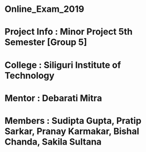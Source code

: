 # Online_Exam_2019

# Project Info : Minor Project 5th Semester [Group 5]
# College : Siliguri Institute of Technology
# Mentor : Debarati Mitra
# Members : Sudipta Gupta, Pratip Sarkar, Pranay Karmakar, Bishal Chanda, Sakila Sultana
